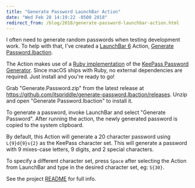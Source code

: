 ```yaml
---
title: "Generate Password LaunchBar Action"
date: "Wed Feb 28 14:19:22 -0500 2018"
redirect_from: /blog/2018/generate-password-launchbar-action.html
---
```


I often need to generate random passwords when testing development work. To
help with that, I've created a [LaunchBar 6][] Action, [Generate
Password.lbaction][].

The Action makes use of a [Ruby implementation][keepass-password-generator
RubyGem] of the [KeePass Password Generator][]. Since macOS ships with Ruby,
no external dependencies are required. Just install and you're ready to go!

Grab "Generate.Password.zip" from the latest release at
<https://github.com/itspriddle/generate-password.lbaction/releases>. Unzip and
open "Generate Password.lbaction" to install it.

To generate a password, invoke LaunchBar and select "Generate Password". After
running the action, the newly generated password is copied to the system
clipboard.

By default, this Action will generate a 20 character password using
`L{9}d{9}s{2}` as the KeePass character set. This will generate a password
with 9 mixes-case letters, 9 digits, and 2 special characters.

To specify a different character set, press `Space` after selecting the Action
from LaunchBar and type in the desired character set, eg: `S{30}`.

See the project [README][Generate Password.lbaction] for full info.

[Generate Password.lbaction]: https://github.com/itspriddle/generate-password.lbaction
[LaunchBar 6]: https://www.obdev.at/products/launchbar/index.html
[KeePass Password Generator]: https://keepass.info/help/base/pwgenerator.html
[keepass-password-generator RubyGem]: https://github.com/johnbintz/keepass-password-generator
